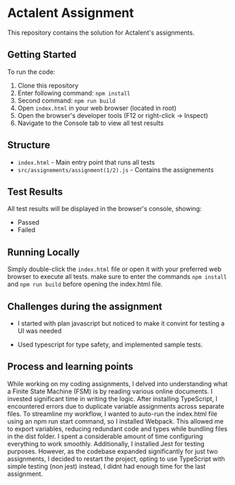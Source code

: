 
# Actalent Assignment

This repository contains the solution for Actalent's assignments.

## Getting Started

To run the code:

1. Clone this repository
2. Enter following command: `npm install`
3. Second command: `npm run build`
4. Open `index.html` in your web browser (located in root)
5. Open the browser's developer tools (F12 or right-click -> Inspect)
6. Navigate to the Console tab to view all test results

## Structure

- `index.html` - Main entry point that runs all tests
- `src/assignements/assignment(1/2).js` - Contains the assignements

## Test Results

All test results will be displayed in the browser's console, showing:
- Passed
- Failed

## Running Locally

Simply double-click the `index.html` file or open it with your preferred web browser to execute all tests.
make sure to enter the commands `npm install` and `npm run build` before opening the  index.html file.

## Challenges during the assignment
- I started with plan javascript but noticed to make it convint for testing a UI was needed

- Used typescript for type safety, and implemented sample tests.

## Process and learning points
While working on my coding assignments, I delved into understanding what a Finite State Machine (FSM) is by reading various online documents. I invested significant time in writing the logic. After installing TypeScript, I encountered errors due to duplicate variable assignments across separate files. To streamline my workflow, I wanted to auto-run the index.html file using an npm run start command, so I installed Webpack. This allowed me to export variables, reducing redundant code and types while bundling files in the dist folder. I spent a considerable amount of time configuring everything to work smoothly. Additionally, I installed Jest for testing purposes. However, as the codebase expanded significantly for just two assignments, I decided to restart the project, opting to use TypeScript with simple testing  (non jest) instead, I didnt had enough time for the last assignment.